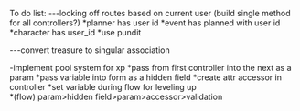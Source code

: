 To do list: 
---locking off routes based on current user 
(build single method for all controllers?)
*planner has user id 
*event has planned with user id 
*character has user_id
*use pundit 

---convert treasure to singular association

-implement pool system for xp
*pass from first controller into the next as a param
*pass variable into form as a hidden field
*create attr accessor in controller 
*set variable during flow for leveling up   
*(flow) param>hidden field>param>accessor>validation